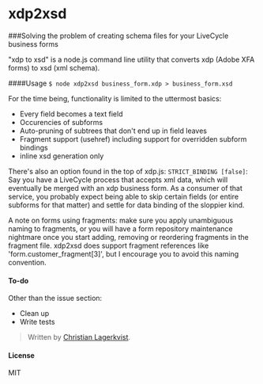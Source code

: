 
xdp2xsd
=======

###Solving the problem of creating schema files for your LiveCycle business forms

"xdp to xsd" is a node.js command line utility that converts xdp (Adobe XFA forms) to xsd (xml schema).

####Usage
`$ node xdp2xsd business_form.xdp > business_form.xsd` 

For the time being, functionality is limited to the uttermost basics:

* Every field becomes a text field
* Occurencies of subforms
* Auto-pruning of subtrees that don't end up in field leaves
* Fragment support (usehref) including support for overridden subform bindings
* inline xsd generation only

There's also an option found in the top of xdp.js: `STRICT_BINDING [false]`: Say you have a LiveCycle process that accepts xml data, which will eventually be merged with an xdp business form. As a consumer of that service, you  probably expect being able to skip certain fields (or entire subforms for that matter) and settle for data binding of the sloppier kind.

A note on forms using fragments: make sure you apply unambiguous naming to fragments, or you will have a form repository maintenance nightmare once you start adding, removing or reordering fragments in the fragment file. xdp2xsd does support fragment references like 'form.customer_fragment[3]', but I encourage you to avoid this naming convention.

#### To-do

Other than the issue section:

* Clean up
* Write tests

> Written by [Christian Lagerkvist](https://github.com/o-o-).

#### License
MIT

